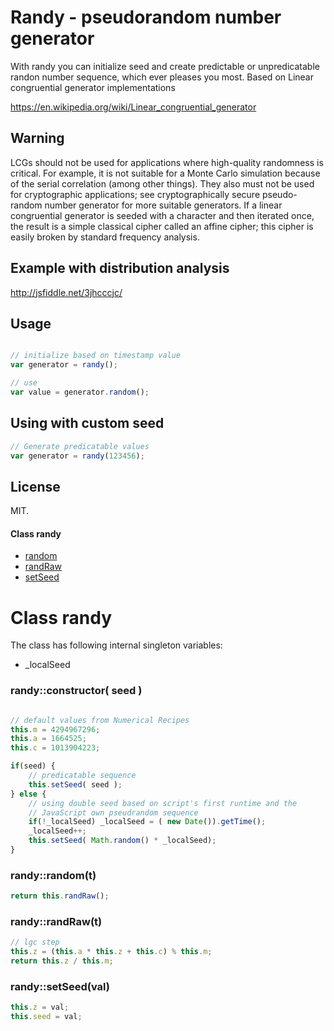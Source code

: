 # Randy - pseudorandom number generator

With randy you can initialize seed and create predictable or unpredicatable randon number sequence, which ever pleases you most.
Based on Linear congruential generator implementations 

https://en.wikipedia.org/wiki/Linear_congruential_generator

## Warning 

LCGs should not be used for applications where high-quality randomness is critical. For example, it is not suitable for a Monte Carlo simulation because of the serial correlation (among other things). They also must not be used for cryptographic applications; see cryptographically secure pseudo-random number generator for more suitable generators. If a linear congruential generator is seeded with a character and then iterated once, the result is a simple classical cipher called an affine cipher; this cipher is easily broken by standard frequency analysis.

## Example with distribution analysis

http://jsfiddle.net/3jhcccjc/

## Usage 

```javascript

// initialize based on timestamp value
var generator = randy();

// use
var value = generator.random();

```

## Using with custom seed

```javascript
// Generate predicatable values
var generator = randy(123456);

```

## License

MIT.


















   

 


   
#### Class randy


- [random](README.md#randy_random)
- [randRaw](README.md#randy_randRaw)
- [setSeed](README.md#randy_setSeed)



   


   





   
# Class randy


The class has following internal singleton variables:
        
* _localSeed
        
        
### randy::constructor( seed )

```javascript

// default values from Numerical Recipes
this.m = 4294967296;
this.a = 1664525;
this.c = 1013904223;

if(seed) {
    // predicatable sequence
    this.setSeed( seed );
} else {
    // using double seed based on script's first runtime and the
    // JavaScript own pseudrandom sequence
    if(!_localSeed) _localSeed = ( new Date()).getTime();
    _localSeed++;
    this.setSeed( Math.random() * _localSeed);
}

```
        
### <a name="randy_random"></a>randy::random(t)


```javascript
return this.randRaw();
```

### <a name="randy_randRaw"></a>randy::randRaw(t)


```javascript
// lgc step
this.z = (this.a * this.z + this.c) % this.m;
return this.z / this.m;

```

### <a name="randy_setSeed"></a>randy::setSeed(val)


```javascript
this.z = val;
this.seed = val; 
```



   


   




